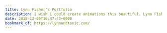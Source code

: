 ```yaml
---
title: Lynn Fisher’s Portfolio
description: I wish I could create animations this beautiful. Lynn Fisher demonstrates her god-like abilities with yet another gorgeous portfolio redesign. Check out the archive of her previous designs, too. They're remarkable.
date: 2018-12-05T16:47:43+0000
bookmark_of: https://lynnandtonic.com/
---
```

